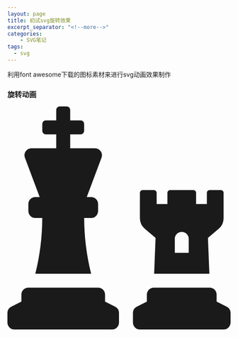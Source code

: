```yaml
---
layout: page
title: 初试svg旋转效果
excerpt_separator: "<!--more-->"
categories:
    - SVG笔记  
tags:
  - svg
---  
```

 利用font awesome下载的图标素材来进行svg动画效果制作
<!--more-->  
  
  
### 旋转动画  
<head>
		<meta charset="utf-8" />
	</head>
	<body>	  
<svg aria-hidden="true" focusable="false" data-prefix="fas" data-icon="chess" class="svg-inline--fa fa-chess fa-w-16" role="img" xmlns="http://www.w3.org/2000/svg" viewBox="0 0 512 512"><path fill="currentColor" d="M74 208H64a16 16 0 0 0-16 16v16a16 16 0 0 0 16 16h15.94A535.78 535.78 0 0 1 64 384h128a535.78 535.78 0 0 1-15.94-128H192a16 16 0 0 0 16-16v-16a16 16 0 0 0-16-16h-10l33.89-90.38a16 16 0 0 0-15-21.62H144V64h24a8 8 0 0 0 8-8V40a8 8 0 0 0-8-8h-24V8a8 8 0 0 0-8-8h-16a8 8 0 0 0-8 8v24H88a8 8 0 0 0-8 8v16a8 8 0 0 0 8 8h24v32H55.09a16 16 0 0 0-15 21.62zm173.16 251.58L224 448v-16a16 16 0 0 0-16-16H48a16 16 0 0 0-16 16v16L8.85 459.58A16 16 0 0 0 0 473.89V496a16 16 0 0 0 16 16h224a16 16 0 0 0 16-16v-22.11a16 16 0 0 0-8.84-14.31zm92.77-157.78l-3.29 82.2h126.72l-3.29-82.21 24.6-20.79A32 32 0 0 0 496 256.54V198a6 6 0 0 0-6-6h-26.38a6 6 0 0 0-6 6v26h-24.71v-26a6 6 0 0 0-6-6H373.1a6 6 0 0 0-6 6v26h-24.71v-26a6 6 0 0 0-6-6H310a6 6 0 0 0-6 6v58.6a32 32 0 0 0 11.36 24.4zM384 304a16 16 0 0 1 32 0v32h-32zm119.16 155.58L480 448v-16a16 16 0 0 0-16-16H336a16 16 0 0 0-16 16v16l-23.15 11.58a16 16 0 0 0-8.85 14.31V496a16 16 0 0 0 16 16h192a16 16 0 0 0 16-16v-22.11a16 16 0 0 0-8.84-14.31z"></path></svg>  
<style>
 .svg
 {
 animation: rotate 5s infinite;
 animation-timing-function:linear;
}
@keyframes rotate{
0% { transform:rotate(0deg);}

100% { transform : rotate(360deg)}
}  
}


</style>
</body>  
